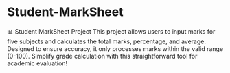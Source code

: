 # Student-MarkSheet
📊 Student MarkSheet Project  This project allows users to input marks for five subjects and calculates the total marks, percentage, and average. Designed to ensure accuracy, it only processes marks within the valid range (0-100). Simplify grade calculation with this straightforward tool for academic evaluation!

